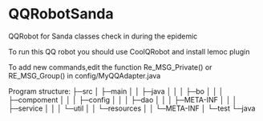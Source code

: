 # QQRobotSanda
QQRobot for Sanda classes check in during the epidemic

To run this QQ robot you should use CoolQRobot and install lemoc plugin

To add new commands,edit the function Re_MSG_Private() or RE_MSG_Group() in  config/MyQQAdapter.java 

Program structure:
├─src
│  ├─main
│  │  ├─java
│  │  │  ├─bo
│  │  │  ├─compoment
│  │  │  ├─config
│  │  │  ├─dao
│  │  │  ├─META-INF
│  │  │  ├─service
│  │  │  └─util
│  │  └─resources
│  │      └─META-INF
│  └─test
       └─java


